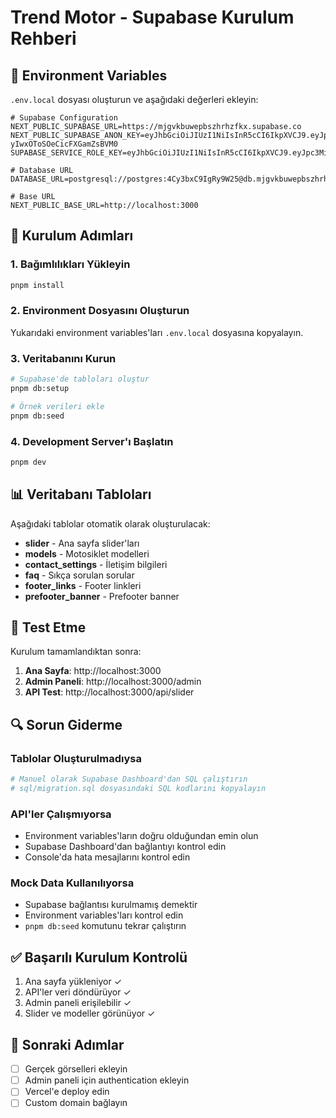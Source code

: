 # Trend Motor - Supabase Kurulum Rehberi

## 🔧 Environment Variables

`.env.local` dosyası oluşturun ve aşağıdaki değerleri ekleyin:

```env
# Supabase Configuration
NEXT_PUBLIC_SUPABASE_URL=https://mjgvkbuwepbszhrhzfkx.supabase.co
NEXT_PUBLIC_SUPABASE_ANON_KEY=eyJhbGciOiJIUzI1NiIsInR5cCI6IkpXVCJ9.eyJpc3MiOiJzdXBhYmFzZSIsInJlZiI6Im1qZ3ZrYnV3ZXBic3pocmh6Zmt4Iiwicm9sZSI6ImFub24iLCJpYXQiOjE3NjA0MDU0NjQsImV4cCI6MjA3NTk4MTQ2NH0.tj064NgyKWaCULLVth-yIwxOToSOeCicFXGamZsBVM0
SUPABASE_SERVICE_ROLE_KEY=eyJhbGciOiJIUzI1NiIsInR5cCI6IkpXVCJ9.eyJpc3MiOiJzdXBhYmFzZSIsInJlZiI6Im1qZ3ZrYnV3ZXBic3pocmh6Zmt4Iiwicm9sZSI6InNlcnZpY2Vfcm9sZSIsImlhdCI6MTc2MDQwNTQ2NCwiZXhwIjoyMDc1OTgxNDY0fQ.haD_WuH7btZbLw9d3711EtYwFjzQPClibcEnkE3_cp0

# Database URL
DATABASE_URL=postgresql://postgres:4Cy3bxC9IgRy9W25@db.mjgvkbuwepbszhrhzfkx.supabase.co:5432/postgres

# Base URL
NEXT_PUBLIC_BASE_URL=http://localhost:3000
```

## 🚀 Kurulum Adımları

### 1. Bağımlılıkları Yükleyin
```bash
pnpm install
```

### 2. Environment Dosyasını Oluşturun
Yukarıdaki environment variables'ları `.env.local` dosyasına kopyalayın.

### 3. Veritabanını Kurun
```bash
# Supabase'de tabloları oluştur
pnpm db:setup

# Örnek verileri ekle
pnpm db:seed
```

### 4. Development Server'ı Başlatın
```bash
pnpm dev
```

## 📊 Veritabanı Tabloları

Aşağıdaki tablolar otomatik olarak oluşturulacak:

- **slider** - Ana sayfa slider'ları
- **models** - Motosiklet modelleri  
- **contact_settings** - İletişim bilgileri
- **faq** - Sıkça sorulan sorular
- **footer_links** - Footer linkleri
- **prefooter_banner** - Prefooter banner

## 🎯 Test Etme

Kurulum tamamlandıktan sonra:

1. **Ana Sayfa**: http://localhost:3000
2. **Admin Paneli**: http://localhost:3000/admin
3. **API Test**: http://localhost:3000/api/slider

## 🔍 Sorun Giderme

### Tablolar Oluşturulmadıysa
```bash
# Manuel olarak Supabase Dashboard'dan SQL çalıştırın
# sql/migration.sql dosyasındaki SQL kodlarını kopyalayın
```

### API'ler Çalışmıyorsa
- Environment variables'ların doğru olduğundan emin olun
- Supabase Dashboard'dan bağlantıyı kontrol edin
- Console'da hata mesajlarını kontrol edin

### Mock Data Kullanılıyorsa
- Supabase bağlantısı kurulmamış demektir
- Environment variables'ları kontrol edin
- `pnpm db:seed` komutunu tekrar çalıştırın

## ✅ Başarılı Kurulum Kontrolü

1. Ana sayfa yükleniyor ✓
2. API'ler veri döndürüyor ✓  
3. Admin paneli erişilebilir ✓
4. Slider ve modeller görünüyor ✓

## 🎉 Sonraki Adımlar

- [ ] Gerçek görselleri ekleyin
- [ ] Admin paneli için authentication ekleyin
- [ ] Vercel'e deploy edin
- [ ] Custom domain bağlayın
